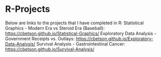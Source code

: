 # R-Projects
Below are links to the projects that I have completed in R:
Statistical Graphics - Modern Era vs Steroid Era (Baseball): https://cbetson.github.io/Statistical-Graphics/
Exploratory Data Analysis - Government Receipts vs. Outlays: https://cbetson.github.io/Exploratory-Data-Analysis/
Survival Analysis - Gastrointestinal Cancer: https://cbetson.github.io/Survival-Analysis/

